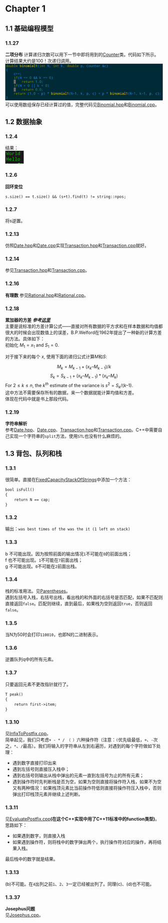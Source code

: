 <script type="text/javascript" src="http://cdn.mathjax.org/mathjax/latest/MathJax.js?config=default"></script>
# Chapter 1
## 1.1 基础编程模型
### 1.1.27
**二项分布**
计算递归次数可以用下一节中即将用到的[Counter](./Counter.hpp)类。代码如下所示。计算结果大约是100！次递归调用。  
![使用计数器类计算调用次数](../image/Chapter_1/计算二项分布递归调用次数.png)  
可以使用数组保存已经计算过的值，完整代码见[Binomial.hpp](./Binomial.hpp)和[Binomial.cpp](./Binomial.cpp)。

## 1.2 数据抽象
### 1.2.4
结果：   
![打印结果](../image/Chapter_1/1.2.4.png)
### 1.2.6 
**回环变位**
```
s.size() == t.size() && (s+t).find(t) != string::npos;
```
### 1.2.7
将s逆置。
### 1.2.13
仿照[Date.hpp](./Date.hpp)和[Date.cpp](./Date.hpp)实现[Transaction.hpp](./Transaction.hpp)和[Transaction.cpp](Transaction.cpp)就好。
### 1.2.14
参见[Transaction.hpp](./Transaction.hpp)和[Transaction.cpp](Transaction.cpp)。
### 1.2.16 
**有理数**
参见[Rational.hpp](./Rational.hpp)和[Rational.cpp](./Rational.cpp)。
### 1.2.18
**累加器的方差** ***参考[这里](https://www.johndcook.com/blog/standard_deviation/)***  
主要是说标准的方差计算公式——直接对所有数据的平方求和在样本数据和均值都很大的时候会出现数值上的误差，B.P.Welford在1962年提出了一种新的计算方差的方法。具体如下：  
初始化 $M_1 = x_1$ and $S_1 = 0$.

对于接下来的每个 $x$, 使用下面的递归公式计算$M$和$S$:

$$M_k = M_{k-1}+ (x_k – M_{k-1})/k$$
$$S_k = S_{k-1} + (x_k – M_{k-1})*(x_k – M_k)$$
For $2 ≤ k ≤ n$, the $k^{th}$ estimate of the variance is $s^2 = S_k/(k – 1)$.  
这中方法不需要保存所有的数据，来一个数据就能计算均值和方差。  
体现在代码中就是书上那段代码。
### 1.2.19
**字符串解析**  
参考[Date.hpp](./Date.hpp)、[Date.cpp](./Date.hpp)、[Transaction.hpp](./Transaction.hpp)和[Transaction.cpp](Transaction.cpp)。C++中需要自己实现一个字符串的`split`方法，使用`STL`也没有什么麻烦的。
## 1.3 背包、队列和栈
### 1.3.1
很简单。直接在[FixedCapacityStackOfStrings](./FixedCapacityStackOfStrings.h)中添加一个方法：
```
bool isFull()
{
	return N == cap;
}
```
### 1.3.2
输出：`was best times of the was the it (1 left on stack)`
### 1.3.3
b 不可能出现。因为按照前面的输出情况`1`不可能在`0`的前面出栈；  
f 也不可能出现。`1`不可能在`7`前面出栈；  
g 不可能出现。`0`不可能在`2`前面出栈。
### 1.3.4
栈的标准用法。见[Parentheses](./Parentheses.cpp)。  
遇到左括号入栈，右括号出栈，看出栈的和外面的右括号是否匹配，如果不匹配则直接返回`false`。匹配则继续，直到最后，如果栈为空则返回`true`，否则返回`false`。
### 1.3.5
当N为50时会打印`110010`，也即N的二进制表示。
### 1.3.6
逆置队列q中的所有元素。
### 1.3.7
只要返回元素不更改指针就行了。
```
T peak()
{
    return first->item;
}
```
### 1.3.10
见[InfixToPostfix.cpp](./InfixToPostfix.cpp)。  
简单起见，我们只考虑`+ - * / （ ）`六种操作符（注意：`(`优先级最低，`+`、`-`次之，`*`、`/`最高）。我们将输入的字符串从左到右遍历，对遇到的每个字符做如下处理：
* 遇到数字直接打印出来
* 遇到左括号则直接压入栈中；
* 遇到右括号则输出从栈中弹出的元素一直到左括号为止的所有元素；
* 遇到操作符时先判断栈是否为空，如果为空则直接将操作符入栈，如果不为空又有两种情况：如果栈顶元素比当前操作符低则直接将操作符压入栈中，否则弹出打印栈顶元素并继续上述判断。  

### 1.3.11
见[EvaluatePostfix.cpp](./EvaluatePostfix.cpp)**(在这个C++实现中用了C++11标准中的function类型)**。
思路如下：
* 如果遇到数字，则直接入栈
* 如果遇到操作符，则将栈中的数字弹出两个，执行操作符对应的操作，再将结果入栈。

最后栈中的数字就是结果。
### 1.3.13
(b)不可能。在`4`出列之前`1`、`2`、`3`一定已经被出列了。同理(c)、(d)也不可能。
### 1.3.37
**Josephus问题**  
见[Josephus.cpp](Josephus.cpp)。



